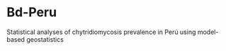 # Bd-Peru

Statistical analyses of chytridiomycosis prevalence in Perú using model-based geostatistics
